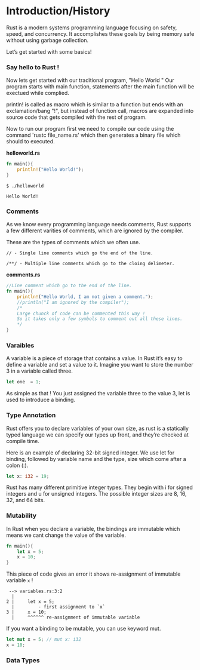 # Introduction/History


Rust is a modern systems programming language focusing on safety, speed, and concurrency. It accomplishes these goals by being memory safe without using garbage collection.

Let’s get started with some basics!

### Say hello to Rust !

Now lets get started with our traditional program, "Hello World "
Our program starts with main function, statements after the main function will be exectued while complied.

println! is called as macro which is similar to a function but ends with an exclamation/bang "!",
but instead of function call, macros are expanded into source code that gets compiled
with the rest of program.

Now to run our program first we need to compile our code using the command 'rustc file_name.rs'
which then generates a binary file which should to executed.

**helloworld.rs**

```rust
fn main(){
	println!("Hello World!");
}
```
```
$ ./helloworld

Hello World!
```


### Comments

As we know every programming language needs comments, Rust supports a few different varities of comments, which are ignored by the compiler.

These are the types of comments which we often use.

```
// - Single line comments which go the end of the line.

/**/ - Multiple line comments which go to the cloing delimeter.
```

**comments.rs**

```rust
//Line comment which go to the end of the line.
fn main(){
	println!("Hello World, I am not given a comment.");
	//println("I am ignored by the compiler");
	/*
	Large chunck of code can be commented this way !
	So it takes only a few symbols to comment out all these lines.
	*/
}
```

### Varaibles

A variable is a piece of storage that contains a value. In Rust it’s easy to define a variable and set a value to it. Imagine you want to store the number 3 in a variable called three. 

```rust
let one  = 1;
```

As simple as that ! You just assigned the variable three to the value 3, let is used to introduce a binding.

### Type Annotation

Rust offers you to declare variables of your own size, as rust is a statically typed language we can
specify our types up front, and they’re checked at compile time.

Here is an example of declaring 32-bit signed integer. We use let for binding, followed by variable name and the type, size which come after a colon (:).

```rust
let x: i32 = 19;
```

Rust has many different primitive integer types. They begin with i for signed integers and u for unsigned integers. The possible integer sizes are 8, 16, 32, and 64 bits.

### Mutability

In Rust when you declare a variable, the bindings are immutable which means we cant change the value 
of the variable.

```rust
fn main(){
	let x = 5;
	x = 10;
}
```
This piece of code gives an error it shows re-assignment of immutable variable `x` !

```
 --> variables.rs:3:2
  |
2 | 	let x = 5;
  | 	    - first assignment to `x`
3 | 	x = 10;
  | 	^^^^^^ re-assignment of immutable variable

```

If you want a binding to be mutable, you can use keyword mut.

```rust
let mut x = 5; // mut x: i32
x = 10;
```

### Data Types




